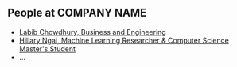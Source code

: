 People at COMPANY NAME
---

- [Labib Chowdhury, Business and Engineering](./labib_chowdhury.md)
- [Hillary Ngai, Machine Learning Researcher & Computer Science Master's Student](./hillary_ngai.md)
- ...
